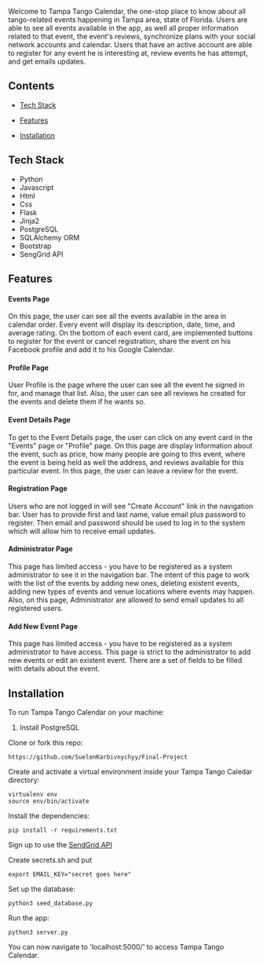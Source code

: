 



Welcome to Tampa Tango Calendar, the one-stop place to know about all tango-related events happening in Tampa area, state of Florida. 
Users are able to see all events available in the app, as well all proper information related to that event, the event's reviews, synchronize plans with your social network accounts and calendar. Users that have an active account are able to register for any event he is interesting at, review events he has attempt, and get emails updates.
  
  

## Contents

* [Tech Stack](#tech-stack)

* [Features](#features)

* [Installation](#install)

  

## <a name="tech-stack"></a>Tech Stack

* Python
* Javascript 
* Html
* Css
* Flask
* Jinja2
* PostgreSQL
* SQLAlchemy ORM
* Bootstrap
* SengGrid API


  

## <a name="features"></a>Features

  
  

#### Events Page

On this page, the user can see all the events available in the area in calendar order. Every event will display its description, date, time, and average rating. On the bottom of each event card, are implemented buttons to register for the event or cancel registration, share the event on his Facebook profile and add it to his Google Calendar. 



#### Profile Page

User Profile is the page where the user can see all the event he signed in for, and manage that list. Also, the user can see all reviews he created for the events and delete them if he wants so.
  

#### Event Details Page

To get to the Event Details page, the user can click on any event card in the "Events" page or "Profile" page. On this page are display Information about the event, such as price, how many people are going to this event, where the event is being held as well the address, and reviews available for this particular event. In this page, the user can leave a review for the event.

  

#### Registration Page

Users who are not logged in will see "Create Account" link in the navigation bar. User has to provide first and last name, value email plus password to register. Then email and password should be used to log in to the system which will allow him to receive email updates. 

  
#### Administrator Page

This page has limited access - you have to be registered as a system administrator to see it in the navigation bar. The intent of this page to work with the list of the events by adding new ones, deleting existent events, adding new types of events and venue locations where events may happen.
Also, on this page, Administrator are allowed to send email updates to all registered users. 

#### Add New Event Page
This page has limited access - you have to be registered as a system administrator to have access. This page is strict to the administrator to add new events or edit an existent event. There are a set of fields to be filled with details about the event.

## <a name="install"></a>Installation

To run Tampa Tango Calendar on your machine:

  

1) Install PostgreSQL

  

Clone or fork this repo:

```
https://github.com/SuelenKarbivnychyy/Final-Project
```

  

Create and activate a virtual environment inside your Tampa Tango Caledar directory:

```
virtualenv env
source env/bin/activate
```

  

Install the dependencies:

```
pip install -r requirements.txt
```

  

Sign up to use the [SendGrid API](https://sendgrid.com/)

Create secrets.sh and put 
```
export EMAIL_KEY="secret goes here"
```

  

Set up the database:

  

```
python3 seed_database.py
```

  

Run the app:

  

```
python3 server.py
```

  

You can now navigate to 'localhost:5000/' to access Tampa Tango Calendar.